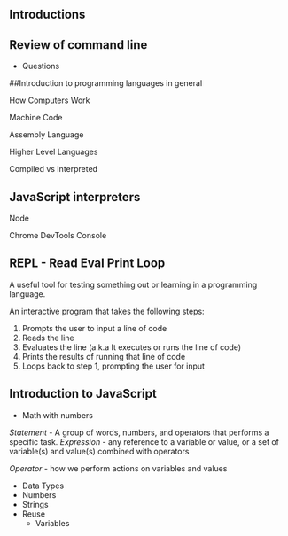 ## Introductions


## Review of command line
* Questions


##Introduction to programming languages in general

How Computers Work


Machine Code


Assembly Language


Higher Level Languages


Compiled vs Interpreted


## JavaScript interpreters
Node


Chrome DevTools Console

## REPL - Read Eval Print Loop

A useful tool for testing something out or learning in a programming language.

An interactive program that takes the following steps:
1. Prompts the user to input a line of code
2. Reads the line
3. Evaluates the line (a.k.a It executes or runs the line of code)
4. Prints the results of running that line of code
5. Loops back to step 1, prompting the user for input



## Introduction to JavaScript
* Math with numbers

*Statement* - A group of words, numbers, and operators that performs a specific task.
*Expression* - any reference to a variable or value, or a set of variable(s) and value(s) combined with operators

*Operator* - how we perform actions on variables and values


* Data Types
* Numbers
* Strings
* Reuse
    * Variables